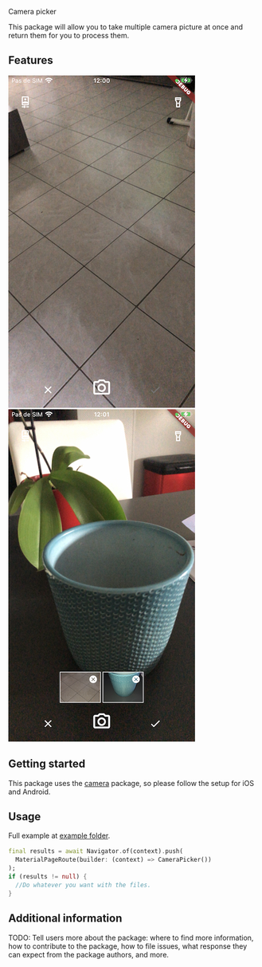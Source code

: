 Camera picker

This package will allow you to take multiple camera picture at once and return them for you to process them.

## Features

![Preview](previews/preview.jpg "Preview 1")
![Preview 2](previews/preview2.jpg "Preview 2")

## Getting started

This package uses the [camera](https://pub.dev/packages/camera#installation "Camera package") package, so please follow the setup for iOS and Android. 

## Usage

Full example at [example folder](example "example folder"). 

```dart
final results = await Navigator.of(context).push(
  MaterialPageRoute(builder: (context) => CameraPicker())
);
if (results != null) {
  //Do whatever you want with the files.
}
```

## Additional information

TODO: Tell users more about the package: where to find more information, how to 
contribute to the package, how to file issues, what response they can expect 
from the package authors, and more.
